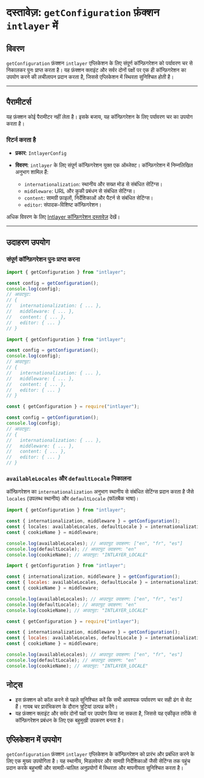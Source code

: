 # दस्तावेज़: `getConfiguration` फ़ंक्शन `intlayer` में

## विवरण

`getConfiguration` फ़ंक्शन `intlayer` एप्लिकेशन के लिए संपूर्ण कॉन्फ़िगरेशन को पर्यावरण चर से निकालकर पुनः प्राप्त करता है। यह फ़ंक्शन क्लाइंट और सर्वर दोनों पक्षों पर एक ही कॉन्फ़िगरेशन का उपयोग करने की लचीलापन प्रदान करता है, जिससे एप्लिकेशन में स्थिरता सुनिश्चित होती है।

---

## पैरामीटर्स

यह फ़ंक्शन कोई पैरामीटर नहीं लेता है। इसके बजाय, यह कॉन्फ़िगरेशन के लिए पर्यावरण चर का उपयोग करता है।

### रिटर्न करता है

- **प्रकार**: `IntlayerConfig`
- **विवरण**: `intlayer` के लिए संपूर्ण कॉन्फ़िगरेशन युक्त एक ऑब्जेक्ट। कॉन्फ़िगरेशन में निम्नलिखित अनुभाग शामिल हैं:

  - `internationalization`: स्थानीय और सख्त मोड से संबंधित सेटिंग्स।
  - `middleware`: URL और कुकी प्रबंधन से संबंधित सेटिंग्स।
  - `content`: सामग्री फ़ाइलों, निर्देशिकाओं और पैटर्न से संबंधित सेटिंग्स।
  - `editor`: संपादक-विशिष्ट कॉन्फ़िगरेशन।

अधिक विवरण के लिए [Intlayer कॉन्फ़िगरेशन दस्तावेज़](https://github.com/aymericzip/intlayer/blob/main/docs/hi/configuration.md) देखें।

---

## उदाहरण उपयोग

### संपूर्ण कॉन्फ़िगरेशन पुनः प्राप्त करना

```typescript codeFormat="typescript"
import { getConfiguration } from "intlayer";

const config = getConfiguration();
console.log(config);
// आउटपुट:
// {
//   internationalization: { ... },
//   middleware: { ... },
//   content: { ... },
//   editor: { ... }
// }
```

```javascript codeFormat="esm"
import { getConfiguration } from "intlayer";

const config = getConfiguration();
console.log(config);
// आउटपुट:
// {
//   internationalization: { ... },
//   middleware: { ... },
//   content: { ... },
//   editor: { ... }
// }
```

```javascript codeFormat="commonjs"
const { getConfiguration } = require("intlayer");

const config = getConfiguration();
console.log(config);
// आउटपुट:
// {
//   internationalization: { ... },
//   middleware: { ... },
//   content: { ... },
//   editor: { ... }
// }
```

### `availableLocales` और `defaultLocale` निकालना

कॉन्फ़िगरेशन का `internationalization` अनुभाग स्थानीय से संबंधित सेटिंग्स प्रदान करता है जैसे `locales` (उपलब्ध स्थानीय) और `defaultLocale` (फॉलबैक भाषा)।

```typescript codeFormat="typescript"
import { getConfiguration } from "intlayer";

const { internationalization, middleware } = getConfiguration();
const { locales: availableLocales, defaultLocale } = internationalization;
const { cookieName } = middleware;

console.log(availableLocales); // आउटपुट उदाहरण: ["en", "fr", "es"]
console.log(defaultLocale); // आउटपुट उदाहरण: "en"
console.log(cookieName); // आउटपुट: "INTLAYER_LOCALE"
```

```javascript codeFormat="esm"
import { getConfiguration } from "intlayer";

const { internationalization, middleware } = getConfiguration();
const { locales: availableLocales, defaultLocale } = internationalization;
const { cookieName } = middleware;

console.log(availableLocales); // आउटपुट उदाहरण: ["en", "fr", "es"]
console.log(defaultLocale); // आउटपुट उदाहरण: "en"
console.log(cookieName); // आउटपुट: "INTLAYER_LOCALE"
```

```javascript codeFormat="commonjs"
const { getConfiguration } = require("intlayer");

const { internationalization, middleware } = getConfiguration();
const { locales: availableLocales, defaultLocale } = internationalization;
const { cookieName } = middleware;

console.log(availableLocales); // आउटपुट उदाहरण: ["en", "fr", "es"]
console.log(defaultLocale); // आउटपुट उदाहरण: "en"
console.log(cookieName); // आउटपुट: "INTLAYER_LOCALE"
```

## नोट्स

- इस फ़ंक्शन को कॉल करने से पहले सुनिश्चित करें कि सभी आवश्यक पर्यावरण चर सही ढंग से सेट हैं। गायब चर प्रारंभिकरण के दौरान त्रुटियां उत्पन्न करेंगे।
- यह फ़ंक्शन क्लाइंट और सर्वर दोनों पक्षों पर उपयोग किया जा सकता है, जिससे यह एकीकृत तरीके से कॉन्फ़िगरेशन प्रबंधन के लिए एक बहुमुखी उपकरण बनता है।

## एप्लिकेशन में उपयोग

`getConfiguration` फ़ंक्शन `intlayer` एप्लिकेशन के कॉन्फ़िगरेशन को प्रारंभ और प्रबंधित करने के लिए एक मुख्य उपयोगिता है। यह स्थानीय, मिडलवेयर और सामग्री निर्देशिकाओं जैसी सेटिंग्स तक पहुंच प्रदान करके बहुभाषी और सामग्री-चालित अनुप्रयोगों में स्थिरता और मापनीयता सुनिश्चित करता है।

